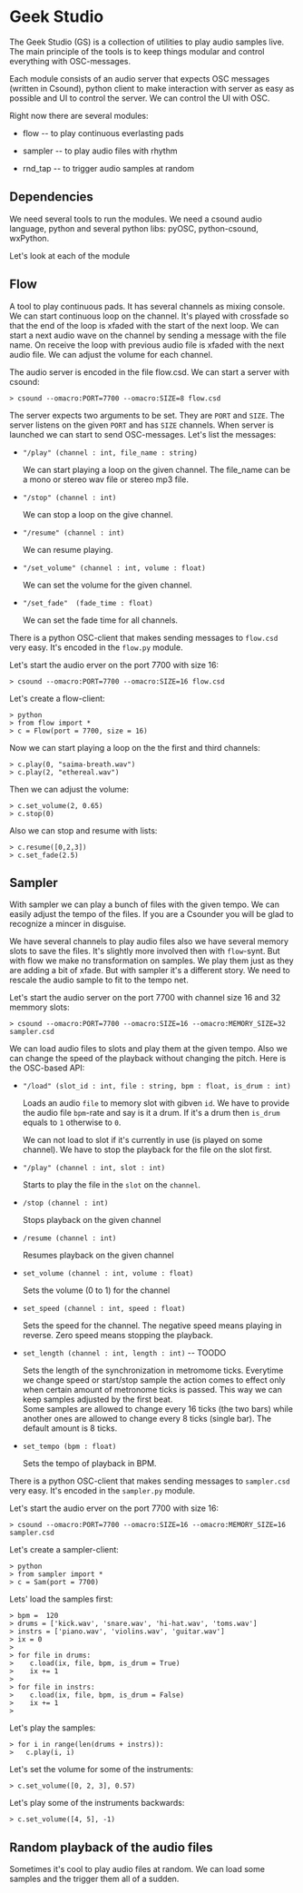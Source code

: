 Geek Studio
========================

The Geek Studio (GS) is a collection of utilities to 
play audio samples live. The main principle of the tools is
to keep things modular and control everything with OSC-messages.

Each module consists of an audio server that expects OSC messages (written in Csound),
python client to make interaction with server as easy as possible and
UI to control the server. We can control the UI with OSC.

Right now there are several modules:

* flow -- to play continuous everlasting pads

* sampler -- to play audio files with rhythm

* rnd_tap -- to trigger audio samples at random

Dependencies
---------------------------

We need several tools to run the modules. We need a csound audio language,
python and several python libs: pyOSC, python-csound, wxPython.

Let's look at each of the module


Flow
---------------------------

A tool to play continuous pads. It has several channels as mixing console.
We can start continuous loop on the channel. It's played with crossfade
so that the end of the loop is xfaded with the start of the next loop.
We can start a next audio wave on the channel by sending a message with
the file name. On receive the loop with previous audio file
is xfaded with the next audio file. We can adjust the volume for each channel.

The audio server is encoded in the file flow.csd. We can start a server with csound:

~~~
> csound --omacro:PORT=7700 --omacro:SIZE=8 flow.csd 
~~~

The server expects two arguments to be set. They are `PORT` and `SIZE`.
The server listens on the given `PORT` and has `SIZE` channels.
When server is launched we can start to send OSC-messages.
Let's list the messages:

* `"/play" (channel : int, file_name : string)`
 
    We can start playing a loop on the given channel.
    The file_name can be a mono or stereo wav file or stereo mp3 file.

* `"/stop" (channel : int)`

    We can stop a loop on the give channel.


* `"/resume" (channel : int)`

    We can resume playing.

* `"/set_volume" (channel : int, volume : float)`

    We can set the volume for the given channel.

* `"/set_fade"  (fade_time : float)`

    We can set the fade time for all channels.


There is a python OSC-client that makes sending messages to `flow.csd` very easy.
It's encoded in the `flow.py` module.

Let's start the audio erver on the port 7700 with size 16:

~~~
> csound --omacro:PORT=7700 --omacro:SIZE=16 flow.csd 
~~~

Let's create a flow-client:

~~~
> python
> from flow import *
> c = Flow(port = 7700, size = 16)
~~~

Now we can start playing a loop on the the first and third channels:

~~~
> c.play(0, "saima-breath.wav")
> c.play(2, "ethereal.wav")
~~~

Then we can adjust the volume:

~~~
> c.set_volume(2, 0.65)
> c.stop(0)
~~~

Also we can stop and resume with lists:

~~~
> c.resume([0,2,3])
> c.set_fade(2.5)
~~~

Sampler
-----------------------------------

With sampler we can play a bunch of files with the given tempo.
We can easily adjust the tempo of the files. If you are a Csounder
you will be glad to recognize a mincer in disguise.

We have several channels to play audio files also we have
several memory slots to save the files. It's slightly more involved 
then with `flow`-synt. But with flow we make no transformation on samples.
We play them just as they are adding a bit of xfade. But with sampler
it's a different story. We need to rescale the audio sample to fit
to the tempo net.

Let's start the audio server on the port 7700 with channel size 16 and 32 memmory slots:

~~~
> csound --omacro:PORT=7700 --omacro:SIZE=16 --omacro:MEMORY_SIZE=32 sampler.csd
~~~

We can load audio files to slots and play them at the given tempo.
Also we can change the speed of the playback without changing the pitch.
Here is the OSC-based API:

* `"/load" (slot_id : int, file : string, bpm : float, is_drum : int)`

    Loads an audio `file` to memory slot with gibven `id`. We have to provide
    the audio file `bpm`-rate and say is it a drum. If it's a drum then `is_drum`
    equals to `1` otherwise to `0`.

    We can not load to slot if it's currently in use (is played on some channel).
    We have to stop the playback for the file on the slot first.

* `"/play" (channel : int, slot : int)`

    Starts to play the file in the `slot` on the `channel`.

* `/stop (channel : int)` 

    Stops playback on the given channel

* `/resume (channel : int)` 

    Resumes playback on the given channel

* `set_volume (channel : int, volume : float)` 

    Sets the volume (0 to 1) for the channel

* `set_speed (channel : int, speed : float)` 

    Sets the speed for the channel. The negative
    speed means playing in reverse. Zero speed means stopping the playback.

* `set_length (channel : int, length : int)` -- TOODO

    Sets the length of the synchronization in metromome ticks.
    Everytime we change speed or start/stop sample the action
    comes to effect only when certain amount of metronome ticks 
    is passed. This way we can keep samples adjusted by the first beat.    
    Some samples are allowed to change every 16 ticks (the two bars)
    while another ones are allowed to change every 8 ticks (single bar).
    The default amount is 8 ticks.

* `set_tempo (bpm : float)` 

    Sets the tempo of playback in BPM.

There is a python OSC-client that makes sending messages to `sampler.csd` very easy.
It's encoded in the `sampler.py` module.

Let's start the audio erver on the port 7700 with size 16:

~~~
> csound --omacro:PORT=7700 --omacro:SIZE=16 --omacro:MEMORY_SIZE=16 sampler.csd 
~~~

Let's create a sampler-client:

~~~
> python
> from sampler import *
> c = Sam(port = 7700)
~~~

Lets' load the samples first:

~~~
> bpm =  120
> drums = ['kick.wav', 'snare.wav', 'hi-hat.wav', 'toms.wav']
> instrs = ['piano.wav', 'violins.wav', 'guitar.wav']
> ix = 0
>
> for file in drums:
>    c.load(ix, file, bpm, is_drum = True)
>    ix += 1
>
> for file in instrs:
>    c.load(ix, file, bpm, is_drum = False)
>    ix += 1
>
~~~

Let's play the samples:

~~~
> for i in range(len(drums + instrs)):
>   c.play(i, i)
~~~

Let's set the volume for some of the instruments:

~~~
> c.set_volume([0, 2, 3], 0.57)
~~~

Let's play some of the instruments backwards:

~~~
> c.set_volume([4, 5], -1)
~~~

Random playback of the audio files
---------------------------------------

Sometimes it's cool to play audio files at random. 
We can load some samples and the trigger them all of a sudden.

